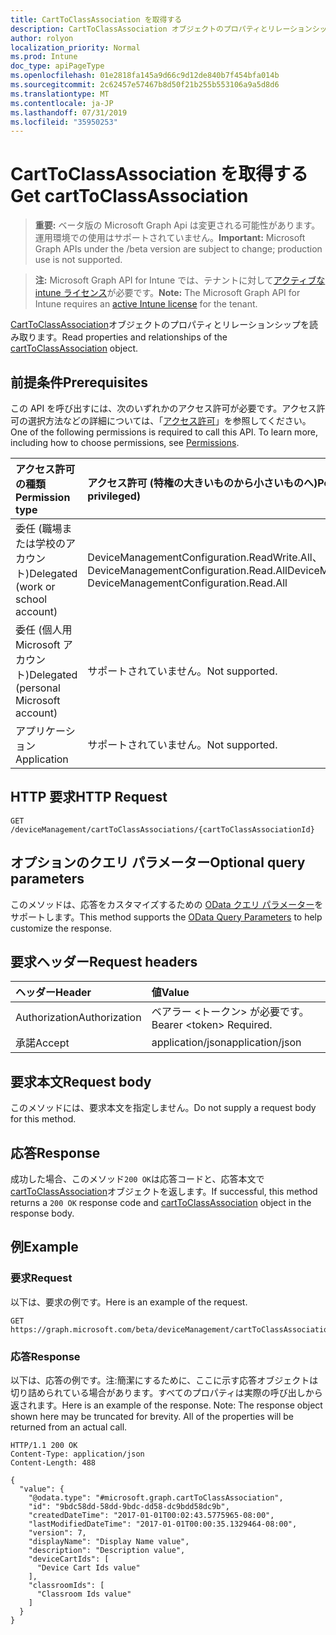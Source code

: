 ```yaml
---
title: CartToClassAssociation を取得する
description: CartToClassAssociation オブジェクトのプロパティとリレーションシップを読み取ります。
author: rolyon
localization_priority: Normal
ms.prod: Intune
doc_type: apiPageType
ms.openlocfilehash: 01e2818fa145a9d66c9d12de840b7f454bfa014b
ms.sourcegitcommit: 2c62457e57467b8d50f21b255b553106a9a5d8d6
ms.translationtype: MT
ms.contentlocale: ja-JP
ms.lasthandoff: 07/31/2019
ms.locfileid: "35950253"
---
```

# <a name="get-carttoclassassociation"></a><span data-ttu-id="bcb05-103">CartToClassAssociation を取得する</span><span class="sxs-lookup"><span data-stu-id="bcb05-103">Get cartToClassAssociation</span></span>

> <span data-ttu-id="bcb05-104">**重要:** ベータ版の Microsoft Graph Api は変更される可能性があります。運用環境での使用はサポートされていません。</span><span class="sxs-lookup"><span data-stu-id="bcb05-104">**Important:** Microsoft Graph APIs under the /beta version are subject to change; production use is not supported.</span></span>

> <span data-ttu-id="bcb05-105">**注:** Microsoft Graph API for Intune では、テナントに対して[アクティブな intune ライセンス](https://go.microsoft.com/fwlink/?linkid=839381)が必要です。</span><span class="sxs-lookup"><span data-stu-id="bcb05-105">**Note:** The Microsoft Graph API for Intune requires an [active Intune license](https://go.microsoft.com/fwlink/?linkid=839381) for the tenant.</span></span>

<span data-ttu-id="bcb05-106">[CartToClassAssociation](../resources/intune-deviceconfig-carttoclassassociation.md)オブジェクトのプロパティとリレーションシップを読み取ります。</span><span class="sxs-lookup"><span data-stu-id="bcb05-106">Read properties and relationships of the [cartToClassAssociation](../resources/intune-deviceconfig-carttoclassassociation.md) object.</span></span>

## <a name="prerequisites"></a><span data-ttu-id="bcb05-107">前提条件</span><span class="sxs-lookup"><span data-stu-id="bcb05-107">Prerequisites</span></span>
<span data-ttu-id="bcb05-p101">この API を呼び出すには、次のいずれかのアクセス許可が必要です。アクセス許可の選択方法などの詳細については、「[アクセス許可](/graph/permissions-reference)」を参照してください。</span><span class="sxs-lookup"><span data-stu-id="bcb05-p101">One of the following permissions is required to call this API. To learn more, including how to choose permissions, see [Permissions](/graph/permissions-reference).</span></span>

|<span data-ttu-id="bcb05-110">アクセス許可の種類</span><span class="sxs-lookup"><span data-stu-id="bcb05-110">Permission type</span></span>|<span data-ttu-id="bcb05-111">アクセス許可 (特権の大きいものから小さいものへ)</span><span class="sxs-lookup"><span data-stu-id="bcb05-111">Permissions (from most to least privileged)</span></span>|
|:---|:---|
|<span data-ttu-id="bcb05-112">委任 (職場または学校のアカウント)</span><span class="sxs-lookup"><span data-stu-id="bcb05-112">Delegated (work or school account)</span></span>|<span data-ttu-id="bcb05-113">DeviceManagementConfiguration.ReadWrite.All、DeviceManagementConfiguration.Read.All</span><span class="sxs-lookup"><span data-stu-id="bcb05-113">DeviceManagementConfiguration.ReadWrite.All, DeviceManagementConfiguration.Read.All</span></span>|
|<span data-ttu-id="bcb05-114">委任 (個人用 Microsoft アカウント)</span><span class="sxs-lookup"><span data-stu-id="bcb05-114">Delegated (personal Microsoft account)</span></span>|<span data-ttu-id="bcb05-115">サポートされていません。</span><span class="sxs-lookup"><span data-stu-id="bcb05-115">Not supported.</span></span>|
|<span data-ttu-id="bcb05-116">アプリケーション</span><span class="sxs-lookup"><span data-stu-id="bcb05-116">Application</span></span>|<span data-ttu-id="bcb05-117">サポートされていません。</span><span class="sxs-lookup"><span data-stu-id="bcb05-117">Not supported.</span></span>|

## <a name="http-request"></a><span data-ttu-id="bcb05-118">HTTP 要求</span><span class="sxs-lookup"><span data-stu-id="bcb05-118">HTTP Request</span></span>
<!-- {
  "blockType": "ignored"
}
-->
``` http
GET /deviceManagement/cartToClassAssociations/{cartToClassAssociationId}
```

## <a name="optional-query-parameters"></a><span data-ttu-id="bcb05-119">オプションのクエリ パラメーター</span><span class="sxs-lookup"><span data-stu-id="bcb05-119">Optional query parameters</span></span>
<span data-ttu-id="bcb05-120">このメソッドは、応答をカスタマイズするための [OData クエリ パラメーター](https://docs.microsoft.com/en-us/graph/query-parameters)をサポートします。</span><span class="sxs-lookup"><span data-stu-id="bcb05-120">This method supports the [OData Query Parameters](https://docs.microsoft.com/en-us/graph/query-parameters) to help customize the response.</span></span>

## <a name="request-headers"></a><span data-ttu-id="bcb05-121">要求ヘッダー</span><span class="sxs-lookup"><span data-stu-id="bcb05-121">Request headers</span></span>
|<span data-ttu-id="bcb05-122">ヘッダー</span><span class="sxs-lookup"><span data-stu-id="bcb05-122">Header</span></span>|<span data-ttu-id="bcb05-123">値</span><span class="sxs-lookup"><span data-stu-id="bcb05-123">Value</span></span>|
|:---|:---|
|<span data-ttu-id="bcb05-124">Authorization</span><span class="sxs-lookup"><span data-stu-id="bcb05-124">Authorization</span></span>|<span data-ttu-id="bcb05-125">ベアラー &lt;トークン&gt; が必要です。</span><span class="sxs-lookup"><span data-stu-id="bcb05-125">Bearer &lt;token&gt; Required.</span></span>|
|<span data-ttu-id="bcb05-126">承諾</span><span class="sxs-lookup"><span data-stu-id="bcb05-126">Accept</span></span>|<span data-ttu-id="bcb05-127">application/json</span><span class="sxs-lookup"><span data-stu-id="bcb05-127">application/json</span></span>|

## <a name="request-body"></a><span data-ttu-id="bcb05-128">要求本文</span><span class="sxs-lookup"><span data-stu-id="bcb05-128">Request body</span></span>
<span data-ttu-id="bcb05-129">このメソッドには、要求本文を指定しません。</span><span class="sxs-lookup"><span data-stu-id="bcb05-129">Do not supply a request body for this method.</span></span>

## <a name="response"></a><span data-ttu-id="bcb05-130">応答</span><span class="sxs-lookup"><span data-stu-id="bcb05-130">Response</span></span>
<span data-ttu-id="bcb05-131">成功した場合、このメソッド`200 OK`は応答コードと、応答本文で[cartToClassAssociation](../resources/intune-deviceconfig-carttoclassassociation.md)オブジェクトを返します。</span><span class="sxs-lookup"><span data-stu-id="bcb05-131">If successful, this method returns a `200 OK` response code and [cartToClassAssociation](../resources/intune-deviceconfig-carttoclassassociation.md) object in the response body.</span></span>

## <a name="example"></a><span data-ttu-id="bcb05-132">例</span><span class="sxs-lookup"><span data-stu-id="bcb05-132">Example</span></span>

### <a name="request"></a><span data-ttu-id="bcb05-133">要求</span><span class="sxs-lookup"><span data-stu-id="bcb05-133">Request</span></span>
<span data-ttu-id="bcb05-134">以下は、要求の例です。</span><span class="sxs-lookup"><span data-stu-id="bcb05-134">Here is an example of the request.</span></span>
``` http
GET https://graph.microsoft.com/beta/deviceManagement/cartToClassAssociations/{cartToClassAssociationId}
```

### <a name="response"></a><span data-ttu-id="bcb05-135">応答</span><span class="sxs-lookup"><span data-stu-id="bcb05-135">Response</span></span>
<span data-ttu-id="bcb05-p102">以下は、応答の例です。注:簡潔にするために、ここに示す応答オブジェクトは切り詰められている場合があります。すべてのプロパティは実際の呼び出しから返されます。</span><span class="sxs-lookup"><span data-stu-id="bcb05-p102">Here is an example of the response. Note: The response object shown here may be truncated for brevity. All of the properties will be returned from an actual call.</span></span>
``` http
HTTP/1.1 200 OK
Content-Type: application/json
Content-Length: 488

{
  "value": {
    "@odata.type": "#microsoft.graph.cartToClassAssociation",
    "id": "9bdc58dd-58dd-9bdc-dd58-dc9bdd58dc9b",
    "createdDateTime": "2017-01-01T00:02:43.5775965-08:00",
    "lastModifiedDateTime": "2017-01-01T00:00:35.1329464-08:00",
    "version": 7,
    "displayName": "Display Name value",
    "description": "Description value",
    "deviceCartIds": [
      "Device Cart Ids value"
    ],
    "classroomIds": [
      "Classroom Ids value"
    ]
  }
}
```






